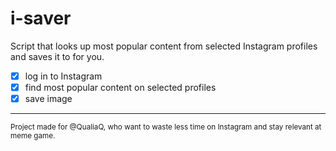 # i-saver

Script that looks up most popular content from selected Instagram profiles and saves it to for you.

- [x] log in to Instagram
- [x] find most popular content on selected profiles
- [x] save image

---
<sup>Project made for @QualiaQ, who want to waste less time on Instagram and stay relevant at meme game.</sup>
